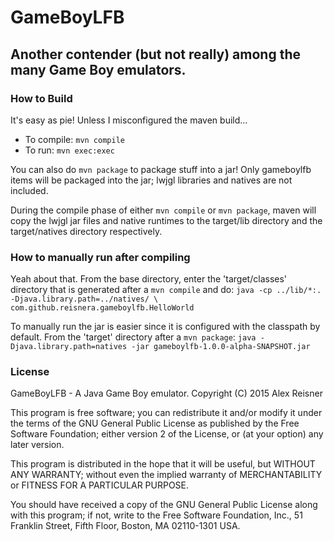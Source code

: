 # GameBoyLFB
## Another contender (but not really) among the many Game Boy emulators.

### How to Build
It's easy as pie! Unless I misconfigured the maven build...

- To compile: `mvn compile`
- To run: `mvn exec:exec`

You can also do `mvn package` to package stuff into a jar! Only gameboylfb
items will be packaged into the jar; lwjgl libraries and natives are not
included.

During the compile phase of either `mvn compile` or `mvn package`, maven will
copy the lwjgl jar files and native runtimes to the target/lib directory and
the target/natives directory respectively.

### How to manually run after compiling
Yeah about that. From the base directory, enter the 'target/classes' directory
that is generated after a `mvn compile` and do:
`java -cp ../lib/*:. -Djava.library.path=../natives/ \
     com.github.reisnera.gameboylfb.HelloWorld`

To manually run the jar is easier since it is configured with the classpath by
default. From the 'target' directory after a `mvn package`:
`java -Djava.library.path=natives -jar gameboylfb-1.0.0-alpha-SNAPSHOT.jar`

### License
 GameBoyLFB - A Java Game Boy emulator.
 Copyright (C) 2015 Alex Reisner <thearcher at gmail dot com>

 This program is free software; you can redistribute it and/or modify
 it under the terms of the GNU General Public License as published by
 the Free Software Foundation; either version 2 of the License, or
 (at your option) any later version.

 This program is distributed in the hope that it will be useful,
 but WITHOUT ANY WARRANTY; without even the implied warranty of
 MERCHANTABILITY or FITNESS FOR A PARTICULAR PURPOSE.

 You should have received a copy of the GNU General Public License along
 with this program; if not, write to the Free Software Foundation, Inc.,
 51 Franklin Street, Fifth Floor, Boston, MA 02110-1301 USA.

